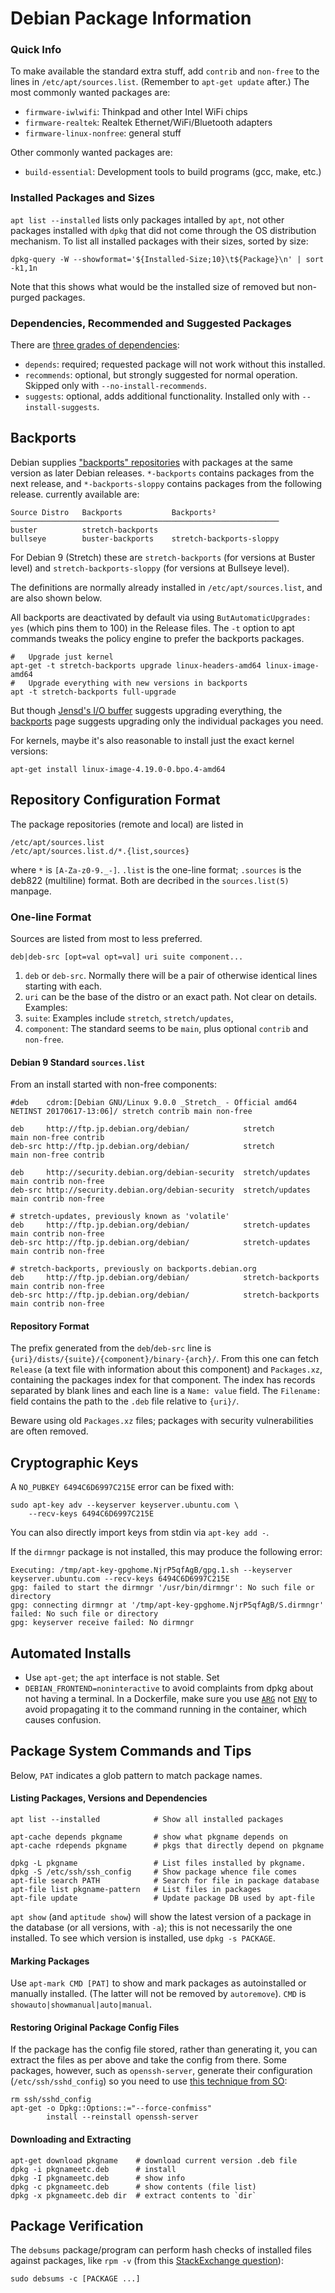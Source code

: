 Debian Package Information
==========================

### Quick Info

To make available the standard extra stuff, add `contrib` and
`non-free` to the lines in `/etc/apt/sources.list`. (Remember to
`apt-get update` after.) The most commonly wanted packages are:

* `firmware-iwlwifi`: Thinkpad and other Intel WiFi chips
* `firmware-realtek`: Realtek Ethernet/WiFi/Bluetooth adapters
* `firmware-linux-nonfree`: general stuff

Other commonly wanted packages are:

* `build-essential`: Development tools to build programs (gcc, make, etc.)

### Installed Packages and Sizes

`apt list --installed` lists only packages intalled by `apt`, not
other packages installed with `dpkg` that did not come through the OS
distribution mechanism. To list all installed packages with their sizes,
sorted by size:

    dpkg-query -W --showformat='${Installed-Size;10}\t${Package}\n' | sort -k1,1n

Note that this shows what would be the installed size of removed but
non-purged packages.

### Dependencies, Recommended and Suggested Packages

There are [three grades of dependencies][ause 1216894]:
- `depends`: required; requested package will not work without this installed.
- `recommends`: optional, but strongly suggested for normal operation.
  Skipped only with `--no-install-recommends`.
- `suggests`: optional, adds additional functionality.
  Installed only with `--install-suggests`.


Backports
---------

Debian supplies ["backports" repositories][backports] with packages at the
same version as later Debian releases. `*-backports` contains packages from
the next release, and `*-backports-sloppy` contains packages from the
following release. currently available are:

    Source Distro   Backports           Backports²
    ────────────────────────────────────────────────────────────
    buster          stretch-backports
    bullseye        buster-backports    stretch-backports-sloppy


For Debian 9 (Stretch) these are `stretch-backports`
(for versions at Buster level) and `stretch-backports-sloppy` (for versions
at Bullseye level).

The definitions are normally already installed in `/etc/apt/sources.list`,
and are also shown below.

All backports are deactivated by default via using `ButAutomaticUpgrades:
yes` (which pins them to 100) in the Release files. The `-t` option to apt
commands tweaks the policy engine to prefer the backports packages.

    #   Upgrade just kernel
    apt-get -t stretch-backports upgrade linux-headers-amd64 linux-image-amd64
    #   Upgrade everything with new versions in backports
    apt -t stretch-backports full-upgrade

But though [Jensd's I/O buffer][jensd] suggests upgrading everything, the
[backports] page suggests upgrading only the individual packages you need.

For kernels, maybe it's also reasonable to install just the exact kernel
versions:

    apt-get install linux-image-4.19.0-0.bpo.4-amd64


Repository Configuration Format
-------------------------------

The package repositories (remote and local) are listed in

    /etc/apt/sources.list
    /etc/apt/sources.list.d/*.{list,sources}

where `*` is `[A-Za-z0-9._-]`. `.list` is the one-line format;
`.sources` is the deb822 (multiline) format. Both are decribed in the
`sources.list(5)` manpage.

### One-line Format

Sources are listed from most to less preferred.

    deb|deb-src [opt=val opt=val] uri suite component...

1. `deb` or `deb-src`. Normally there will be a pair of otherwise
   identical lines starting with each.
2. `uri` can be the base of the distro or an exact path. Not clear on
   details. Examples:
3. `suite`: Examples include `stretch`, `stretch/updates`,
4. `component`: The standard seems to be `main`, plus optional `contrib`
    and `non-free`.

#### Debian 9 Standard `sources.list`

From an install started with non-free components:

    #deb    cdrom:[Debian GNU/Linux 9.0.0 _Stretch_ - Official amd64 NETINST 20170617-13:06]/ stretch contrib main non-free

    deb     http://ftp.jp.debian.org/debian/            stretch             main non-free contrib
    deb-src http://ftp.jp.debian.org/debian/            stretch             main non-free contrib

    deb     http://security.debian.org/debian-security  stretch/updates     main contrib non-free
    deb-src http://security.debian.org/debian-security  stretch/updates     main contrib non-free

    # stretch-updates, previously known as 'volatile'
    deb     http://ftp.jp.debian.org/debian/            stretch-updates     main contrib non-free
    deb-src http://ftp.jp.debian.org/debian/            stretch-updates     main contrib non-free

    # stretch-backports, previously on backports.debian.org
    deb     http://ftp.jp.debian.org/debian/            stretch-backports   main contrib non-free
    deb-src http://ftp.jp.debian.org/debian/            stretch-backports   main contrib non-free

#### Repository Format

The prefix generated from the `deb`/`deb-src` line is
`{uri}/dists/{suite}/{component}/binary-{arch}/`. From this one can
fetch `Release` (a text file with information about this component)
and `Packages.xz`, containing the packages index for that component.
The index has records separated by blank lines and each line is a
`Name: value` field. The `Filename:` field contains the path to the
`.deb` file relative to `{uri}/`.

Beware using old `Packages.xz` files; packages with security
vulnerabilities are often removed.


Cryptographic Keys
------------------

A `NO_PUBKEY 6494C6D6997C215E` error can be fixed with:

    sudo apt-key adv --keyserver keyserver.ubuntu.com \
        --recv-keys 6494C6D6997C215E

You can also directly import keys from stdin via `apt-key add -`.

If the `dirmngr` package is not installed, this may produce the
following error:

    Executing: /tmp/apt-key-gpghome.NjrP5qfAgB/gpg.1.sh --keyserver keyserver.ubuntu.com --recv-keys 6494C6D6997C215E
    gpg: failed to start the dirmngr '/usr/bin/dirmngr': No such file or directory
    gpg: connecting dirmngr at '/tmp/apt-key-gpghome.NjrP5qfAgB/S.dirmngr' failed: No such file or directory
    gpg: keyserver receive failed: No dirmngr


Automated Installs
------------------

* Use `apt-get`; the `apt` interface is not stable. Set
* `DEBIAN_FRONTEND=noninteractive` to avoid complaints from dpkg
  about not having a terminal. In a Dockerfile, make sure you use
  [`ARG`] not [`ENV`] to avoid propagating it to the command running
  in the container, which causes confusion.


Package System Commands and Tips
--------------------------------

Below, `PAT` indicates a glob pattern to match package names.

#### Listing Packages, Versions and Dependencies

    apt list --installed            # Show all installed packages

    apt-cache depends pkgname       # show what pkgname depends on
    apt-cache rdepends pkgname      # pkgs that directly depend on pkgname

    dpkg -L pkgname                 # List files installed by pkgname.
    dpkg -S /etc/ssh/ssh_config     # Show package whence file comes
    apt-file search PATH            # Search for file in package database
    apt-file list pkgname-pattern   # List files in packages
    apt-file update                 # Update package DB used by apt-file

`apt show` (and `aptitude show`) will show the latest version of a
package in the database (or all versions, with `-a`); this is not
necessarily the one installed. To see which version is installed, use
`dpkg -s PACKAGE`.

#### Marking Packages

Use `apt-mark CMD [PAT]` to show and mark packages as autoinstalled or
manually installed. (The latter will not be removed by `autoremove`).
`CMD` is `showauto|showmanual|auto|manual`.

#### Restoring Original Package Config Files

If the package has the config file stored, rather than generating it,
you can extract the files as per above and take the config from there.
Some packages, however, such as `openssh-server`, generate their
configuration (`/etc/ssh/sshd_config`) so you need to use [this
technique from SO](https://askubuntu.com/a/67028):

    rm ssh/sshd_config
    apt-get -o Dpkg::Options::="--force-confmiss"
            install --reinstall openssh-server

#### Downloading and Extracting

    apt-get download pkgname    # download current version .deb file
    dpkg -i pkgnameetc.deb      # install
    dpkg -I pkgnameetc.deb      # show info
    dpkg -c pkgnameetc.deb      # show contents (file list)
    dpkg -x pkgnameetc.deb dir  # extract contents to `dir`


Package Verification
--------------------

The `debsums` package/program can perform hash checks of installed
files against packages, like `rpm -v` (from this [StackExchange
question](https://askubuntu.com/q/9463/354600)):

    sudo debsums -c [PACKAGE ...]



<!-------------------------------------------------------------------->
[`ARG`]: https://docs.docker.com/engine/reference/builder/#arg
[`ENV`]: https://docs.docker.com/engine/reference/builder/#env
[ause 1216894]: https://askubuntu.com/a/1216894/354600
[backports]: https://backports.debian.org/
[jensd]: http://jensd.be/818/linux/install-a-newer-kernel-in-debian-9-stretch-stable

